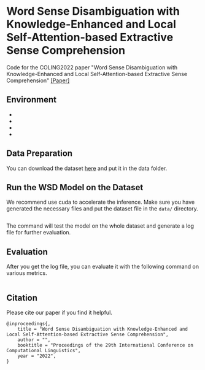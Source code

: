 #  Word Sense Disambiguation with Knowledge-Enhanced and Local Self-Attention-based Extractive Sense Comprehension

Code for the COLING2022 paper "Word Sense Disambiguation with Knowledge-Enhanced and Local Self-Attention-based Extractive Sense Comprehension"
[[Paper]]()

## Environment
- 
- 
- 
- 


## Data Preparation
You can download the dataset [here](http://lcl.uniroma1.it/wsdeval/home) and put it in the data folder.
## Run the WSD Model on the Dataset
We recommend use cuda to accelerate the inference. Make sure you have generated the necessary files and put the dataset file in the `data/` directory.
```shell

```
The command will test the model on the whole dataset and generate a log file for further evaluation.
## Evaluation
After you get the log file, you can evaluate it with the following command on various metrics. 
```shell

```
## Citation
Please cite our paper if you find it helpful.
```
@inproceedings{,
    title = "Word Sense Disambiguation with Knowledge-Enhanced and Local Self-Attention-based Extractive Sense Comprehension",
    author = "",
    booktitle = "Proceedings of the 29th International Conference on Computational Linguistics",
    year = "2022",
}
```



